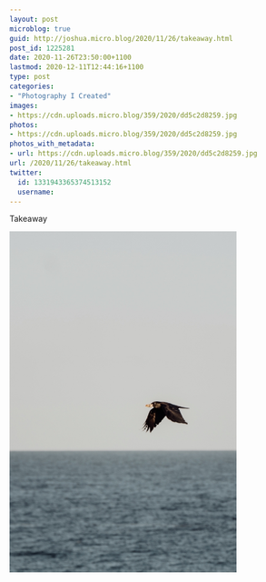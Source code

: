 ```yaml
---
layout: post
microblog: true
guid: http://joshua.micro.blog/2020/11/26/takeaway.html
post_id: 1225281
date: 2020-11-26T23:50:00+1100
lastmod: 2020-12-11T12:44:16+1100
type: post
categories:
- "Photography I Created"
images:
- https://cdn.uploads.micro.blog/359/2020/dd5c2d8259.jpg
photos:
- https://cdn.uploads.micro.blog/359/2020/dd5c2d8259.jpg
photos_with_metadata:
- url: https://cdn.uploads.micro.blog/359/2020/dd5c2d8259.jpg
url: /2020/11/26/takeaway.html
twitter:
  id: 1331943365374513152
  username: 
---
```

Takeaway

<img src="uploads/2020/dd5c2d8259.jpg" width="400" height="600" alt="" />
